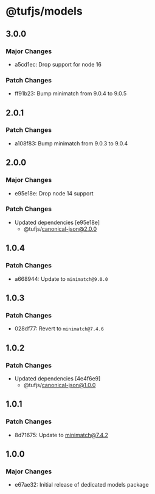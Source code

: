 # @tufjs/models

## 3.0.0

### Major Changes

- a5cd1ec: Drop support for node 16

### Patch Changes

- ff91b23: Bump minimatch from 9.0.4 to 9.0.5

## 2.0.1

### Patch Changes

- a108f83: Bump minimatch from 9.0.3 to 9.0.4

## 2.0.0

### Major Changes

- e95e18e: Drop node 14 support

### Patch Changes

- Updated dependencies [e95e18e]
  - @tufjs/canonical-json@2.0.0

## 1.0.4

### Patch Changes

- a668944: Update to `minimatch@9.0.0`

## 1.0.3

### Patch Changes

- 028df77: Revert to `minimatch@7.4.6`

## 1.0.2

### Patch Changes

- Updated dependencies [4e4f6e9]
  - @tufjs/canonical-json@1.0.0

## 1.0.1

### Patch Changes

- 8d71675: Update to minimatch@7.4.2

## 1.0.0

### Major Changes

- e67ae32: Initial release of dedicated models package
